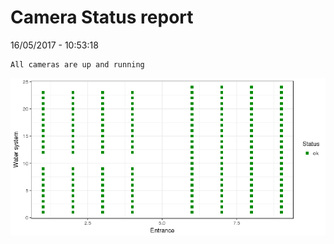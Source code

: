 Camera Status report
================
16/05/2017 - 10:53:18

    All cameras are up and running

![](camreport_files/figure-markdown_github/unnamed-chunk-2-1.png)
